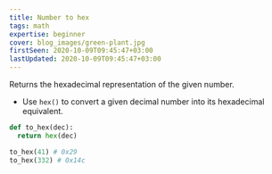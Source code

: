 ```yaml
---
title: Number to hex
tags: math
expertise: beginner
cover: blog_images/green-plant.jpg
firstSeen: 2020-10-09T09:45:47+03:00
lastUpdated: 2020-10-09T09:45:47+03:00
---
```


Returns the hexadecimal representation of the given number.

- Use `hex()` to convert a given decimal number into its hexadecimal equivalent.

```py
def to_hex(dec):
  return hex(dec)
```

```py
to_hex(41) # 0x29
to_hex(332) # 0x14c
```
